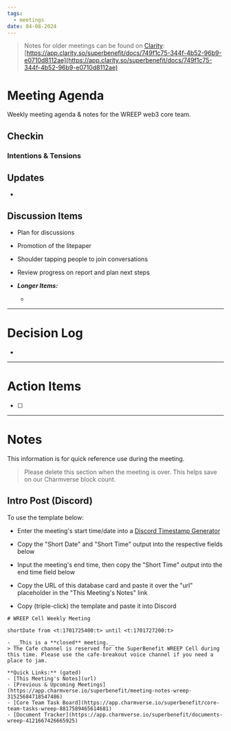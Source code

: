```yaml
---
tags:
  - meetings
date: 04-08-2024
---
```


> Notes for older meetings can be found on [Clarity](https://app.clarity.so/superbenefit/docs/749f1c75-344f-4b52-96b9-e0710d8112ae):
> [https://app.clarity.so/superbenefit/docs/749f1c75-344f-4b52-96b9-e0710d8112ae](https://app.clarity.so/superbenefit/docs/749f1c75-344f-4b52-96b9-e0710d8112ae)

# Meeting Agenda

Weekly meeting agenda & notes for the WREEP web3 core team.

## Checkin

### Intentions & Tensions

## Updates

- 

## Discussion Items

-  Plan for discussions

  - Promotion of the litepaper 

  - Shoulder tapping people to join conversations

- Review progress on report and plan next steps

- **_Longer Items:_**

  -  

---

# Decision Log

- 

---

# Action Items

- [ ] 

---

# Notes

This information is for quick reference use during the meeting.

> Please delete this section when the meeting is over. This helps save on our Charmverse block count.

## Intro Post (Discord)

To use the template below:

- Enter the meeting's start time/date into a [Discord Timestamp Generator](https://discordtimestamp.com/)

- Copy the "Short Date" and "Short Time" output into the respective fields below

- Input the meeting's end time, then copy the "Short Time" output into the end time field below

- Copy the URL of this database card and paste it over the "url" placeholder in the "This Meeting's Notes" link

- Copy (triple-click) the template and paste it into Discord

```
# WREEP Cell Weekly Meeting

shortDate from <t:1701725400:t> until <t:1701727200:t>

- __This is a **closed** meeting.__  
> The Cafe channel is reserved for the SuperBenefit WREEP Cell during this time. Please use the cafe-breakout voice channel if you need a place to jam.

**Quick Links:** (gated)
- [This Meeting's Notes](url)  
- [Previous & Upcoming Meetings](https://app.charmverse.io/superbenefit/meeting-notes-wreep-31525684718547486)  
- [Core Team Task Board](https://app.charmverse.io/superbenefit/core-team-tasks-wreep-8817589465614681)
- [Document Tracker](https://app.charmverse.io/superbenefit/documents-wreep-4121667426665925)
```